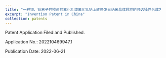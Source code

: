 ```yaml
---
title: "一种镱、钬离子共掺杂的氟化钆或氟化钆钠上转换发光纳米晶体颗粒的可选择性合成方法"
excerpt: "Invention Patent in China"
collection: patents
---
```


Patent Application Filed and Published.

Application No.: 202210469947.1

Publication Date: 2022-06-21

